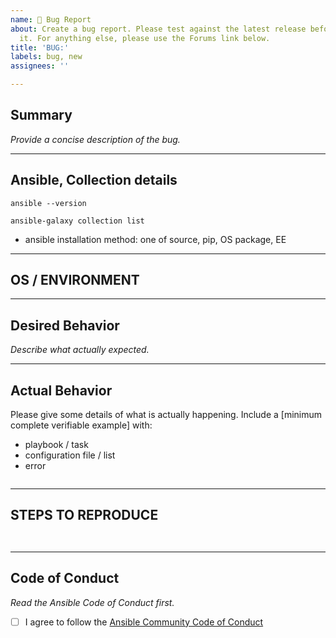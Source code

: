 ```yaml
---
name: 🐛 Bug Report
about: Create a bug report. Please test against the latest release before submitting
  it. For anything else, please use the Forums link below.
title: 'BUG:'
labels: bug, new
assignees: ''

---
```


<!--- Verify first that your issue is not already reported on GitHub -->
<!--- Also test if the latest release are affected -->

## Summary

<!--- Explain the problem briefly below -->

*Provide a concise description of the bug.*

---

## Ansible, Collection details

<!--- Paste verbatim output between triple backticks -->

```console (paste below)
ansible --version

ansible-galaxy collection list

```

- ansible installation method: one of source, pip, OS package, EE

---

## OS / ENVIRONMENT

<!--- Provide all relevant information below, e.g. target OS versions, network device firmware, etc. -->

---

## Desired Behavior

<!--- Describe what you expected to happen when running the steps above -->

*Describe what actually expected.*

---

## Actual Behavior

<!--- Describe what actually happened. If possible run with extra verbosity (-vvvv) -->

Please give some details of what is actually happening.
Include a [minimum complete verifiable example] with:

- playbook / task
- configuration file / list
- error

<!--- Paste verbatim command output between triple backticks -->

```console (error)

```
---

## STEPS TO REPRODUCE

<!--- Describe exactly how to reproduce the problem, using a minimal test-case -->

<!--- Paste example playbooks or commands between triple backticks below -->

```yaml (playbook/task)

```

```yaml (config/list/array/variables)

```

<!--- HINT: You can paste gist.github.com links for larger files -->

<!--- [minimum complete verifiable example]: http://stackoverflow.com/help/mcve -->

---

## Code of Conduct
*Read the Ansible Code of Conduct first.*

- [ ] I agree to follow the [Ansible Community Code of Conduct](https://docs.ansible.com/ansible/latest/community/code_of_conduct.html)
